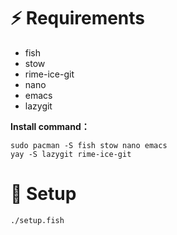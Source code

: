 # ⚡️ Requirements
* fish
* stow
* rime-ice-git
* nano
* emacs
* lazygit

**Install command：**
```
sudo pacman -S fish stow nano emacs
yay -S lazygit rime-ice-git
```
# 🚀 Setup
```
./setup.fish
```